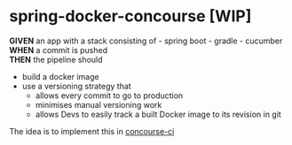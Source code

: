 # spring-docker-concourse [WIP]

**GIVEN** an app with a stack consisting of
    - spring boot
    - gradle
    - cucumber
<br>**WHEN** a commit is pushed
<br>**THEN** the pipeline should
- build a docker image
- use a versioning strategy that
    - allows every commit to go to production
    - minimises manual versioning work
    - allows Devs to easily track a built   Docker image to its revision in git

The idea is to implement this in [concourse-ci](https://concourse-ci.org/)
